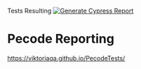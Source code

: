 Tests Resulting
[![Generate Cypress Report](https://github.com/ViktoriaQA/PecodeTests/actions/workflows/main.yml/badge.svg)](https://github.com/ViktoriaQA/PecodeTests/actions/workflows/main.yml)

# Pecode Reporting
https://viktoriaqa.github.io/PecodeTests/
